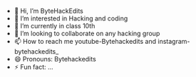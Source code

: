 - 👋 Hi, I’m ByteHackEdits
- 👀 I’m interested in Hacking and coding 
- 🌱 I’m currently in class 10th
- 💞️ I’m looking to collaborate on any hacking group 
- 📫 How to reach me youtube-Bytehackedits and instagram-bytehackedits_
- 😄 Pronouns: Bytehackedits
- ⚡ Fun fact: ...

<!---
AMTGAMER009/AMTGAMER009 is a ✨ special ✨ repository because its `README.md` (this file) appears on your GitHub profile.
You can click the Preview link to take a look at your changes.
--->
